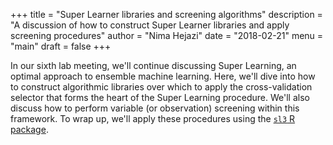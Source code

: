 +++
title = "Super Learner libraries and screening algorithms"
description = "A discussion of how to construct Super Learner libraries and apply screening procedures"
author = "Nima Hejazi"
date = "2018-02-21"
menu = "main"
draft = false
+++

In our sixth lab meeting, we'll continue discussing Super Learning, an optimal
approach to ensemble machine learning. Here, we'll dive into how to construct
algorithmic libraries over which to apply the cross-validation selector that
forms the heart of the Super Learning procedure. We'll also discuss how to
perform variable (or observation) screening within this framework. To wrap up,
we'll apply these procedures using the [`sl3` R
package](https://github.com/jeremyrcoyle/sl3).

